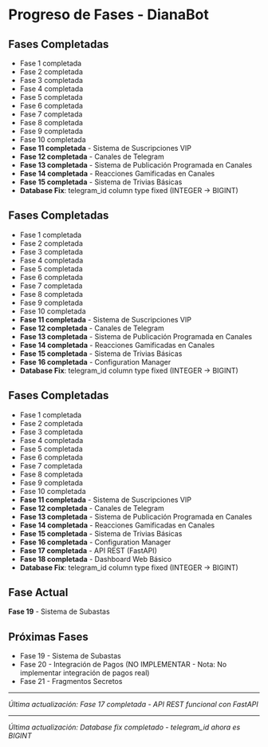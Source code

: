 # Progreso de Fases - DianaBot

## Fases Completadas

- Fase 1 completada
- Fase 2 completada  
- Fase 3 completada
- Fase 4 completada
- Fase 5 completada
- Fase 6 completada
- Fase 7 completada
- Fase 8 completada
- Fase 9 completada
- Fase 10 completada
- **Fase 11 completada** - Sistema de Suscripciones VIP
- **Fase 12 completada** - Canales de Telegram
- **Fase 13 completada** - Sistema de Publicación Programada en Canales
- **Fase 14 completada** - Reacciones Gamificadas en Canales
- **Fase 15 completada** - Sistema de Trivias Básicas
- **Database Fix**: telegram_id column type fixed (INTEGER → BIGINT)

## Fases Completadas

- Fase 1 completada
- Fase 2 completada  
- Fase 3 completada
- Fase 4 completada
- Fase 5 completada
- Fase 6 completada
- Fase 7 completada
- Fase 8 completada
- Fase 9 completada
- Fase 10 completada
- **Fase 11 completada** - Sistema de Suscripciones VIP
- **Fase 12 completada** - Canales de Telegram
- **Fase 13 completada** - Sistema de Publicación Programada en Canales
- **Fase 14 completada** - Reacciones Gamificadas en Canales
- **Fase 15 completada** - Sistema de Trivias Básicas
- **Fase 16 completada** - Configuration Manager
- **Database Fix**: telegram_id column type fixed (INTEGER → BIGINT)

## Fases Completadas

- Fase 1 completada
- Fase 2 completada  
- Fase 3 completada
- Fase 4 completada
- Fase 5 completada
- Fase 6 completada
- Fase 7 completada
- Fase 8 completada
- Fase 9 completada
- Fase 10 completada
- **Fase 11 completada** - Sistema de Suscripciones VIP
- **Fase 12 completada** - Canales de Telegram
- **Fase 13 completada** - Sistema de Publicación Programada en Canales
- **Fase 14 completada** - Reacciones Gamificadas en Canales
- **Fase 15 completada** - Sistema de Trivias Básicas
- **Fase 16 completada** - Configuration Manager
- **Fase 17 completada** - API REST (FastAPI)
- **Fase 18 completada** - Dashboard Web Básico
- **Database Fix**: telegram_id column type fixed (INTEGER → BIGINT)

## Fase Actual

**Fase 19** - Sistema de Subastas

## Próximas Fases

- Fase 19 - Sistema de Subastas
- Fase 20 - Integración de Pagos (NO IMPLEMENTAR - Nota: No implementar integración de pagos real)
- Fase 21 - Fragmentos Secretos

---
*Última actualización: Fase 17 completada - API REST funcional con FastAPI*

---
*Última actualización: Database fix completado - telegram_id ahora es BIGINT*